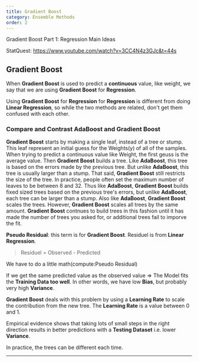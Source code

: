 ```yaml
---
title: Gradient Boost
category: Ensemble Methods
order: 2
---
```


Gradient Boost Part 1: Regression Main Ideas

StatQuest: https://www.youtube.com/watch?v=3CC4N4z3GJc&t=44s

## Gradient Boost

When **Gradient Boost** is used to predict a **continuous** value, like weight, we say that we are using **Gradient Boost** for **Regression**.

Using **Gradient Boost** for **Regression** for **Regression** is different from doing **Linear Regression**, so while the two methods are related, don't get them confused with each other.

### Compare and Contrast AdaBoost and Gradient Boost

**Gradient Boost** starts by making a single leaf, instead of a tree or stump. This leaf represent an initial guess for the Weights(y) of all of the samples. When trying to predict a continuous value like Weight, the first geuss is the average value. Then **Gradient Boost** builds a tree. Like **AdaBoost**, this tree is based on the errors made by the previous tree. But unlike **AdaBoost**, this tree is usually larger than a stump. That said, **Gradient Boost** still restricts the size of the tree.
In practice, people often set the maximum number of leaves to be between 8 and 32. Thus like **AdaBoost**, **Gradient Boost** builds fixed sized trees based on the previous tree's errors, but unlike **AdaBoost**, each tree can be larger than a stump. Also like **AdaBoost**, **Gradient Boost** scales the trees. However, **Gradient Boost** scales all trees by the same amount.
**Gradient Boost** contnues to build trees in this fashion until it has made the number of trees you asked for, or additional trees fail to imporve the fit.

**Pseudo Residual**: this term is for **Gradient Boost**. Residuel is from **Linear Regression**.

> Residuel = Observed - Predicted

We have to do a little math(compute:Pseudo Residual)

If we get the same predicted value as the observed value => The Model fits the **Training Data too well**. In other words, we have low **Bias**, but probably very high **Variance**.

**Gradient Boost** deals with this problem by using a **Learning Rate** to scale the contribution from the new tree. The **Learning Rate** is a value between 0 and 1.

Empirical evidence shows that taking lots of small steps in the right direction results in better predictions with a **Testing Dataset** i.e. lower **Variance**.

In practice, the trees can be different each time.

---
